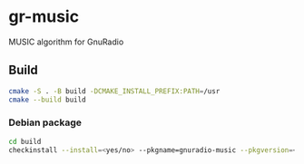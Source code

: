 # gr-music
MUSIC algorithm for GnuRadio

## Build
```sh
cmake -S . -B build -DCMAKE_INSTALL_PREFIX:PATH=/usr
cmake --build build
```
### Debian package
```sh
cd build
checkinstall --install=<yes/no> --pkgname=gnuradio-music --pkgversion=<version> -A <arch> --pkgrelease=<release> --pkglicense=GPLv3+ --requires=gnuradio
```
